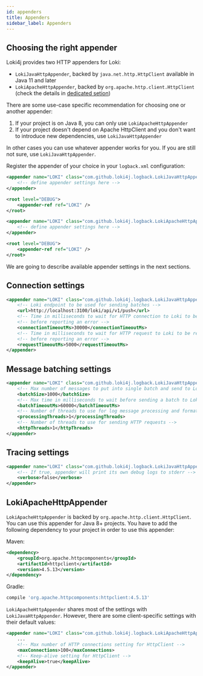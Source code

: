 ```yaml
---
id: appenders
title: Appenders
sidebar_label: Appenders
---
```


## Choosing the right appender

Loki4j provides two HTTP appenders for Loki:

- `LokiJavaHttpAppender`, backed by `java.net.http.HttpClient` available in Java 11 and later
- `LokiApacheHttpAppender`, backed by `org.apache.http.client.HttpClient`
(check the details in [dedicated setion](#lokiapachehttpappender))

There are some use-case specific recommendation for choosing one or another appender:

1. If your project is on Java 8, you can only use `LokiApacheHttpAppender`
2. If your project doesn't depend on Apache HttpClient and you don't want to introduce
new dependencies, use `LokiJavaHttpAppender`

In other cases you can use whatever appender works for you.
If you are still not sure, use `LokiJavaHttpAppender`.

Register the appender of your choice in your `logback.xml` configuration:

<!--DOCUSAURUS_CODE_TABS-->
<!--LokiJavaHttpAppender-->

```xml
<appender name="LOKI" class="com.github.loki4j.logback.LokiJavaHttpAppender">
    <!-- define appender settings here -->
</appender>

<root level="DEBUG">
    <appender-ref ref="LOKI" />
</root>
```

<!--LokiApacheHttpAppender-->

```xml
<appender name="LOKI" class="com.github.loki4j.logback.LokiApacheHttpAppender">
    <!-- define appender settings here -->
</appender>

<root level="DEBUG">
    <appender-ref ref="LOKI" />
</root>
```

<!--END_DOCUSAURUS_CODE_TABS-->

We are going to describe available appender settings in the next sections.

## Connection settings

```xml
<appender name="LOKI" class="com.github.loki4j.logback.LokiJavaHttpAppender">
    <!-- Loki endpoint to be used for sending batches -->
    <url>http://localhost:3100/loki/api/v1/push</url>
    <!-- Time in milliseconds to wait for HTTP connection to Loki to be established -->
    <!-- before reporting an error -->
    <connectionTimeoutMs>30000</connectionTimeoutMs>
    <!-- Time in milliseconds to wait for HTTP request to Loki to be responded -->
    <!-- before reporting an error -->
    <requestTimeoutMs>5000</requestTimeoutMs>
</appender>
```

## Message batching settings

```xml
<appender name="LOKI" class="com.github.loki4j.logback.LokiJavaHttpAppender">
    <!-- Max number of messages to put into single batch and send to Loki -->
    <batchSize>1000</batchSize>
    <!-- Max time in milliseconds to wait before sending a batch to Loki -->
    <batchTimeoutMs>60000</batchTimeoutMs>
    <!-- Number of threads to use for log message processing and formatting -->
    <processingThreads>1</processingThreads>
    <!-- Number of threads to use for sending HTTP requests -->
    <httpThreads>1</httpThreads>
</appender>
```

## Tracing settings

```xml
<appender name="LOKI" class="com.github.loki4j.logback.LokiJavaHttpAppender">
    <!-- If true, appender will print its own debug logs to stderr -->
    <verbose>false</verbose>
</appender>
```

## LokiApacheHttpAppender

`LokiApacheHttpAppender` is backed by `org.apache.http.client.HttpClient`.
You can use this appender for Java 8+ projects.
You have to add the following dependency to your project in order to use this appender:

Maven:

```xml
<dependency>
    <groupId>org.apache.httpcomponents</groupId>
    <artifactId>httpclient</artifactId>
    <version>4.5.13</version>
</dependency>
```

Gradle:

```groovy
compile 'org.apache.httpcomponents:httpclient:4.5.13'
```

`LokiApacheHttpAppender` shares most of the settings with `LokiJavaHttpAppender`.
However, there are some client-specific settings with their default values:

```xml
<appender name="LOKI" class="com.github.loki4j.logback.LokiApacheHttpAppender">
    ...
    <!-- Max number of HTTP connections setting for HttpClient -->
    <maxConnections>100</maxConnections>
    <!-- Keep-alive setting for HttpClient -->
    <keepAlive>true</keepAlive>
</appender>
```
